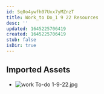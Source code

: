 ```yaml
---
id: Sq0o4ywfh07Uxx7yMZnzT
title: Work_to Do_1 9 22 Resources
desc: ''
updated: 1645225706419
created: 1645225706419
stub: false
isDir: true
---
```

## Imported Assets
- ![work To-do 1-9-22.jpg](/assets/work-to-do-1-9-22.jpg)
